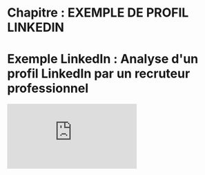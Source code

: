 # Chapitre : EXEMPLE DE PROFIL LINKEDIN


# Exemple LinkedIn : Analyse d'un profil LinkedIn par un recruteur professionnel

<iframe allowfullscreen="true" frameborder="0" src="https://www.youtube.com/embed/udSGCBiVIkY"></iframe>
